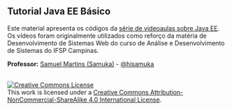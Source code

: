 ## Tutorial Java EE Básico

Este material apresenta os códigos da [série de videoaulas sobre Java EE](https://www.youtube.com/playlist?list=PL3ZslI15yo2og0b5V4sA68VMPf5BIJejp).<br/>
Os vídeos foram originalmente utilizados como reforço da matéria de Desenvolvimento de Sistemas Web do curso de Análise e Desenvolvimento de Sistemas do IFSP Campinas.

**Professor:** [Samuel Martins (Samuka)](http://hisamuka.github.io/) - [@hisamuka](https://hisamuka.github.io)

<br/>
<a rel="license" href="http://creativecommons.org/licenses/by-nc-sa/4.0/"><img alt="Creative Commons License" style="border-width:0" src="https://i.creativecommons.org/l/by-nc-sa/4.0/88x31.png" /></a><br />This work is licensed under a <a rel="license" href="http://creativecommons.org/licenses/by-nc-sa/4.0/">Creative Commons Attribution-NonCommercial-ShareAlike 4.0 International License</a>.
